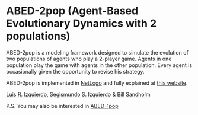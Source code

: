 # ABED-2pop (Agent-Based Evolutionary Dynamics with 2 populations)
ABED-2pop is a modeling framework designed to simulate the evolution of two populations of agents who play a 2-player game. Agents in one population play the game with agents in the other population. Every agent is occasionally given the opportunity to revise his strategy.

ABED-2pop is implemented in [NetLogo](http://ccl.northwestern.edu/netlogo/) and fully explained at [this website](https://luis-r-izquierdo.github.io/abed-2pop/).

[Luis R. Izquierdo](http://luis.izqui.org), [Segismundo S. Izquierdo](http://segis.izqui.org) & [Bill Sandholm](http://www.ssc.wisc.edu/~whs/)

P.S. You may also be interested in [ABED-1pop](https://luis-r-izquierdo.github.io/abed-1pop/)
